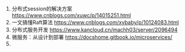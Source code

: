 1. 分布式session的解决方案
https://www.cnblogs.com/xuwc/p/14015251.html
2. 一文搞懂Raft算法
https://www.cnblogs.com/xybaby/p/10124083.html
3. 分布式服务开发
https://www.kancloud.cn/machh03/server/2096494
4. 微服务：从设计到部署
https://docshome.gitbook.io/microservices/
5. 
